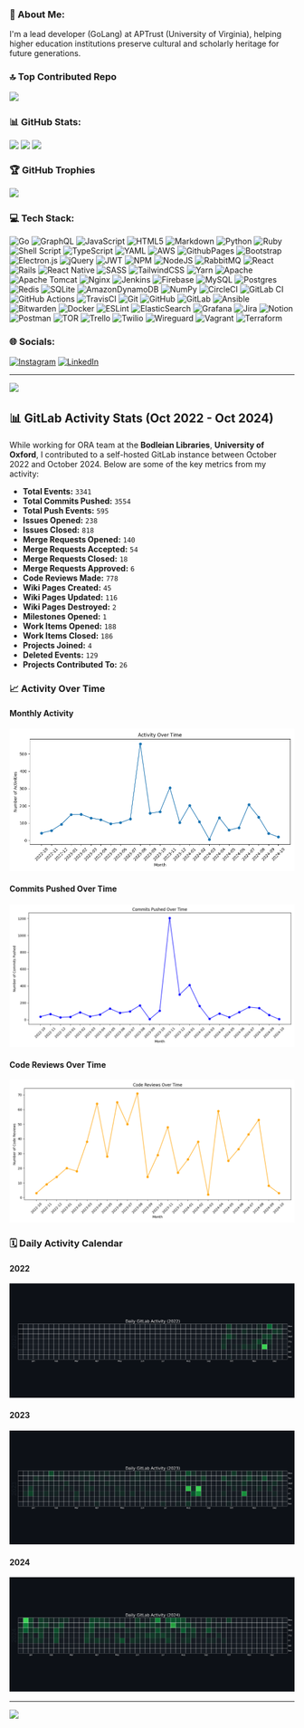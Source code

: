 ### 💫 About Me:
I'm a lead developer (GoLang) at APTrust (University of Virginia), helping higher education institutions preserve cultural and scholarly heritage for future generations.

### 🔝 Top Contributed Repo
![](https://github-contributor-stats.vercel.app/api?username=jayanthdeejay&limit=5&theme=dark&combine_all_yearly_contributions=true)

### 📊 GitHub Stats:
![](https://github-readme-stats.vercel.app/api?username=jayanthdeejay&theme=dark&hide_border=false&include_all_commits=true&count_private=true)
![](https://github-readme-streak-stats.herokuapp.com/?user=jayanthdeejay&theme=dark&hide_border=false)
![](https://github-readme-stats.vercel.app/api/top-langs/?username=jayanthdeejay&theme=dark&hide_border=false&include_all_commits=true&count_private=true&layout=compact)

### 🏆 GitHub Trophies
![](https://github-profile-trophy.vercel.app/?username=jayanthdeejay&theme=vision-friendly-dark&no-frame=false&no-bg=true&margin-w=4)

### 💻 Tech Stack:
![Go](https://img.shields.io/badge/go-%2300ADD8.svg?style=for-the-badge&logo=go&logoColor=white) ![GraphQL](https://img.shields.io/badge/-GraphQL-E10098?style=for-the-badge&logo=graphql&logoColor=white) ![JavaScript](https://img.shields.io/badge/javascript-%23323330.svg?style=for-the-badge&logo=javascript&logoColor=%23F7DF1E) ![HTML5](https://img.shields.io/badge/html5-%23E34F26.svg?style=for-the-badge&logo=html5&logoColor=white) ![Markdown](https://img.shields.io/badge/markdown-%23000000.svg?style=for-the-badge&logo=markdown&logoColor=white) ![Python](https://img.shields.io/badge/python-3670A0?style=for-the-badge&logo=python&logoColor=ffdd54) ![Ruby](https://img.shields.io/badge/ruby-%23CC342D.svg?style=for-the-badge&logo=ruby&logoColor=white) ![Shell Script](https://img.shields.io/badge/shell_script-%23121011.svg?style=for-the-badge&logo=gnu-bash&logoColor=white) ![TypeScript](https://img.shields.io/badge/typescript-%23007ACC.svg?style=for-the-badge&logo=typescript&logoColor=white) ![YAML](https://img.shields.io/badge/yaml-%23ffffff.svg?style=for-the-badge&logo=yaml&logoColor=151515) ![AWS](https://img.shields.io/badge/AWS-%23FF9900.svg?style=for-the-badge&logo=amazon-aws&logoColor=white) ![GithubPages](https://img.shields.io/badge/github%20pages-121013?style=for-the-badge&logo=github&logoColor=white) ![Bootstrap](https://img.shields.io/badge/bootstrap-%238511FA.svg?style=for-the-badge&logo=bootstrap&logoColor=white) ![Electron.js](https://img.shields.io/badge/Electron-191970?style=for-the-badge&logo=Electron&logoColor=white) ![jQuery](https://img.shields.io/badge/jquery-%230769AD.svg?style=for-the-badge&logo=jquery&logoColor=white) ![JWT](https://img.shields.io/badge/JWT-black?style=for-the-badge&logo=JSON%20web%20tokens) ![NPM](https://img.shields.io/badge/NPM-%23CB3837.svg?style=for-the-badge&logo=npm&logoColor=white) ![NodeJS](https://img.shields.io/badge/node.js-6DA55F?style=for-the-badge&logo=node.js&logoColor=white) ![RabbitMQ](https://img.shields.io/badge/rabbitmq-FF6600?style=for-the-badge&logo=rabbitmq&logoColor=white) ![React](https://img.shields.io/badge/react-%2320232a.svg?style=for-the-badge&logo=react&logoColor=%2361DAFB) ![Rails](https://img.shields.io/badge/rails-%23CC0000.svg?style=for-the-badge&logo=ruby-on-rails&logoColor=white) ![React Native](https://img.shields.io/badge/react_native-%2320232a.svg?style=for-the-badge&logo=react&logoColor=%2361DAFB) ![SASS](https://img.shields.io/badge/SASS-hotpink.svg?style=for-the-badge&logo=SASS&logoColor=white) ![TailwindCSS](https://img.shields.io/badge/tailwindcss-%2338B2AC.svg?style=for-the-badge&logo=tailwind-css&logoColor=white) ![Yarn](https://img.shields.io/badge/yarn-%232C8EBB.svg?style=for-the-badge&logo=yarn&logoColor=white) ![Apache](https://img.shields.io/badge/apache-%23D42029.svg?style=for-the-badge&logo=apache&logoColor=white) ![Apache Tomcat](https://img.shields.io/badge/apache%20tomcat-%23F8DC75.svg?style=for-the-badge&logo=apache-tomcat&logoColor=black) ![Nginx](https://img.shields.io/badge/nginx-%23009639.svg?style=for-the-badge&logo=nginx&logoColor=white) ![Jenkins](https://img.shields.io/badge/jenkins-%232C5263.svg?style=for-the-badge&logo=jenkins&logoColor=white) ![Firebase](https://img.shields.io/badge/firebase-a08021?style=for-the-badge&logo=firebase&logoColor=ffcd34) ![MySQL](https://img.shields.io/badge/mysql-4479A1.svg?style=for-the-badge&logo=mysql&logoColor=white) ![Postgres](https://img.shields.io/badge/postgres-%23316192.svg?style=for-the-badge&logo=postgresql&logoColor=white) ![Redis](https://img.shields.io/badge/redis-%23DD0031.svg?style=for-the-badge&logo=redis&logoColor=white) ![SQLite](https://img.shields.io/badge/sqlite-%2307405e.svg?style=for-the-badge&logo=sqlite&logoColor=white) ![AmazonDynamoDB](https://img.shields.io/badge/Amazon%20DynamoDB-4053D6?style=for-the-badge&logo=Amazon%20DynamoDB&logoColor=white) ![NumPy](https://img.shields.io/badge/numpy-%23013243.svg?style=for-the-badge&logo=numpy&logoColor=white) ![CircleCI](https://img.shields.io/badge/circleci-%23161616.svg?style=for-the-badge&logo=circleci&logoColor=white) ![GitLab CI](https://img.shields.io/badge/gitlab%20CI-%23181717.svg?style=for-the-badge&logo=gitlab&logoColor=white) ![GitHub Actions](https://img.shields.io/badge/github%20actions-%232671E5.svg?style=for-the-badge&logo=githubactions&logoColor=white) ![TravisCI](https://img.shields.io/badge/travis%20ci-%232B2F33.svg?style=for-the-badge&logo=travis&logoColor=white) ![Git](https://img.shields.io/badge/git-%23F05033.svg?style=for-the-badge&logo=git&logoColor=white) ![GitHub](https://img.shields.io/badge/github-%23121011.svg?style=for-the-badge&logo=github&logoColor=white) ![GitLab](https://img.shields.io/badge/gitlab-%23181717.svg?style=for-the-badge&logo=gitlab&logoColor=white) ![Ansible](https://img.shields.io/badge/ansible-%231A1918.svg?style=for-the-badge&logo=ansible&logoColor=white) ![Bitwarden](https://img.shields.io/badge/bitwarden-%23175DDC.svg?style=for-the-badge&logo=bitwarden&logoColor=white) ![Docker](https://img.shields.io/badge/docker-%230db7ed.svg?style=for-the-badge&logo=docker&logoColor=white) ![ESLint](https://img.shields.io/badge/ESLint-4B3263?style=for-the-badge&logo=eslint&logoColor=white) ![ElasticSearch](https://img.shields.io/badge/-ElasticSearch-005571?style=for-the-badge&logo=elasticsearch) ![Grafana](https://img.shields.io/badge/grafana-%23F46800.svg?style=for-the-badge&logo=grafana&logoColor=white) ![Jira](https://img.shields.io/badge/jira-%230A0FFF.svg?style=for-the-badge&logo=jira&logoColor=white) ![Notion](https://img.shields.io/badge/Notion-%23000000.svg?style=for-the-badge&logo=notion&logoColor=white) ![Postman](https://img.shields.io/badge/Postman-FF6C37?style=for-the-badge&logo=postman&logoColor=white) ![TOR](https://img.shields.io/badge/tor-%237E4798.svg?style=for-the-badge&logo=tor-project&logoColor=white) ![Trello](https://img.shields.io/badge/Trello-%23026AA7.svg?style=for-the-badge&logo=Trello&logoColor=white) ![Twilio](https://img.shields.io/badge/Twilio-F22F46?style=for-the-badge&logo=Twilio&logoColor=white) ![Wireguard](https://img.shields.io/badge/wireguard-%2388171A.svg?style=for-the-badge&logo=wireguard&logoColor=white) ![Vagrant](https://img.shields.io/badge/vagrant-%231563FF.svg?style=for-the-badge&logo=vagrant&logoColor=white) ![Terraform](https://img.shields.io/badge/terraform-%235835CC.svg?style=for-the-badge&logo=terraform&logoColor=white)

### 🌐 Socials:
[![Instagram](https://img.shields.io/badge/Instagram-%23E4405F.svg?logo=Instagram&logoColor=white)](https://instagram.com/jayanthdeejay ) [![LinkedIn](https://img.shields.io/badge/LinkedIn-%230077B5.svg?logo=linkedin&logoColor=white)](https://linkedin.com/in/jayanthdeejay) 

---
[![](https://visitcount.itsvg.in/api?id=jayanthdeejay&icon=0&color=0)](https://visitcount.itsvg.in)


## 📊 GitLab Activity Stats (Oct 2022 - Oct 2024)

While working for ORA team at the **Bodleian Libraries**, **University of Oxford**, I contributed to a self-hosted GitLab instance between October 2022 and October 2024. Below are some of the key metrics from my activity:

- **Total Events:** `3341`
- **Total Commits Pushed:** `3554`
- **Total Push Events:** `595`
- **Issues Opened:** `238`
- **Issues Closed:** `818`
- **Merge Requests Opened:** `140`
- **Merge Requests Accepted:** `54`
- **Merge Requests Closed:** `18`
- **Merge Requests Approved:** `6`
- **Code Reviews Made:** `778`
- **Wiki Pages Created:** `45`
- **Wiki Pages Updated:** `116`
- **Wiki Pages Destroyed:** `2`
- **Milestones Opened:** `1`
- **Work Items Opened:** `188`
- **Work Items Closed:** `186`
- **Projects Joined:** `4`
- **Deleted Events:** `129`
- **Projects Contributed To:** `26`

### 📈 Activity Over Time

#### **Monthly Activity**

![Activity Over Time](images/activity_over_time.png)

#### **Commits Pushed Over Time**

![Commits Pushed Over Time](images/commits_pushed_over_time.png)

#### **Code Reviews Over Time**

![Code Reviews Over Time](images/code_reviews_over_time.png)

### 🗓️ Daily Activity Calendar

#### **2022**

![Daily Activity Calendar 2022](images/daily_activity_2022.png)

#### **2023**

![Daily Activity Calendar 2023](images/daily_activity_2023.png)

#### **2024**

![Daily Activity Calendar 2024](images/daily_activity_2024.png)

---

[![](https://visitcount.itsvg.in/api?id=jayanthdeejay&icon=0&color=0)](https://visitcount.itsvg.in)

<!-- Proudly created with GPRM ( https://gprm.itsvg.in ) -->

